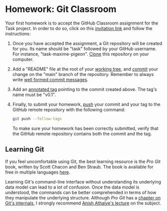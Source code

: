 # Homework: Git Classroom

Your first homework is to accept the GitHub Classroom assignment for the
Task project. In order to do so, click on this [invitation link][GitHub
Classroom assignment] and follow the instructions:

[GitHub Classroom assignment]: https://classroom.github.com/a/8usUq9vd

1.  Once you have accepted the assignment, a Git repository will be
    created for you. Its name should be "task" followed by your GitHub
    username. For instance, "task-maxime-pigeon". [Clone][git clone]
    this repository on your computer.

[git clone]: https://git-scm.com/docs/git-clone

2.  Add a "README" file at the root of your [working tree][], and
    [commit][] your change on the "main" branch of the repository.
    Remember to always write [well formed commit messages][].

[working tree]: https://git-scm.com/docs/gitglossary#Documentation/gitglossary.txt-aiddefworkingtreeaworkingtree
[commit]: https://git-scm.com/docs/git-commit
[well formed commit messages]: https://tbaggery.com/2008/04/19/a-note-about-git-commit-messages.html

3.  Add an [annotated tag][] pointing to the commit created above. The
    tag's name must be "v0.1".

[annotated tag]: https://git-scm.com/book/en/v2/Git-Basics-Tagging

4.  Finally, to submit your homework, [push][] your commit and your tag
    to the GitHub remote repository with the following command:

    ```sh
    git push --follow-tags
    ```

    To make sure your homework has been correctly submitted, verify that
    the GitHub remote repository contains both the commit and the tag.

[push]: https://git-scm.com/docs/git-push

## Learning Git

If you feel uncomfortable using Git, the best learning resource is the
*Pro Git* book, written by Scott Chacon and Ben Straub. The book is
available for free in multiple languages [here][Pro Git].

[Pro Git]: https://git-scm.com/book/en/v2

Learning Git's command-line interface without understanding its
underlying data model can lead to a lot of confusion. Once the data
model is understood, the commands can be better comprehended in terms of
how they manipulate the underlying structure. Although *Pro Git* has a
[chapter on Git's internals][Git internals], I strongly recommend [Anish
Athalye's lecture][] on the subject.

[Git internals]: https://git-scm.com/book/en/v2/Git-Internals-Plumbing-and-Porcelain
[Anish Athalye's lecture]: https://missing.csail.mit.edu/2020/version-control/